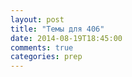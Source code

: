 ```yaml
---
layout: post
title: "Темы для 406"
date: 2014-08-19T18:45:00
comments: true
categories: prep 
---
```

